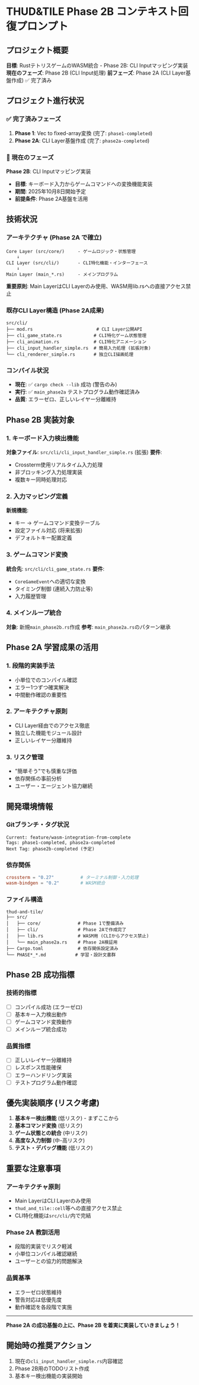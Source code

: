 # THUD&TILE Phase 2B コンテキスト回復プロンプト

## プロジェクト概要
**目標**: RustテトリスゲームのWASM統合 - Phase 2B: CLI Inputマッピング実装
**現在のフェーズ**: Phase 2B (CLI Input処理) 
**前フェーズ**: Phase 2A (CLI Layer基盤作成) ✅ 完了済み

## プロジェクト進行状況

### ✅ 完了済みフェーズ
1. **Phase 1**: Vec to fixed-array変換 (完了: `phase1-completed`)
2. **Phase 2A**: CLI Layer基盤作成 (完了: `phase2a-completed`)

### 🎯 現在のフェーズ
**Phase 2B**: CLI Inputマッピング実装
- **目標**: キーボード入力からゲームコマンドへの変換機能実装
- **期間**: 2025年10月8日開始予定
- **前提条件**: Phase 2A基盤を活用

## 技術状況

### アーキテクチャ (Phase 2A で確立)
```
Core Layer (src/core/)     - ゲームロジック・状態管理
    ↓
CLI Layer (src/cli/)       - CLI特化機能・インターフェース  
    ↓
Main Layer (main_*.rs)     - メインプログラム
```

**重要原則**: Main LayerはCLI Layerのみ使用、WASM用lib.rsへの直接アクセス禁止

### 既存CLI Layer構造 (Phase 2A成果)
```
src/cli/
├── mod.rs                        # CLI Layer公開API
├── cli_game_state.rs            # CLI特化ゲーム状態管理  
├── cli_animation.rs             # CLI特化アニメーション
├── cli_input_handler_simple.rs  # 簡易入力処理 (拡張対象)
└── cli_renderer_simple.rs       # 独立CLI描画処理
```

### コンパイル状況
- **現在**: ✅ `cargo check --lib` 成功 (警告のみ)
- **実行**: ✅ `main_phase2a` テストプログラム動作確認済み
- **品質**: エラーゼロ、正しいレイヤー分離維持

## Phase 2B 実装対象

### 1. キーボード入力検出機能
**対象ファイル**: `src/cli/cli_input_handler_simple.rs` (拡張)
**要件**:
- Crossterm使用リアルタイム入力処理
- 非ブロッキング入力処理実装
- 複数キー同時処理対応

### 2. 入力マッピング定義
**新規機能**:
- キー → ゲームコマンド変換テーブル
- 設定ファイル対応 (将来拡張)
- デフォルトキー配置定義

### 3. ゲームコマンド変換
**統合先**: `src/cli/cli_game_state.rs`
**要件**:
- `CoreGameEvent`への適切な変換
- タイミング制御 (連続入力防止等)
- 入力履歴管理

### 4. メインループ統合
**対象**: 新規`main_phase2b.rs`作成
**参考**: `main_phase2a.rs`のパターン継承

## Phase 2A 学習成果の活用

### 1. 段階的実装手法
- 小単位でのコンパイル確認
- エラー1つずつ確実解決
- 中間動作確認の重要性

### 2. アーキテクチャ原則
- CLI Layer経由でのアクセス徹底
- 独立した機能モジュール設計
- 正しいレイヤー分離維持

### 3. リスク管理
- "簡単そう"でも慎重な評価
- 依存関係の事前分析
- ユーザー・エージェント協力継続

## 開発環境情報

### Gitブランチ・タグ状況
```
Current: feature/wasm-integration-from-complete
Tags: phase1-completed, phase2a-completed
Next Tag: phase2b-completed (予定)
```

### 依存関係
```toml
crossterm = "0.27"          # ターミナル制御・入力処理
wasm-bindgen = "0.2"        # WASM統合
```

### ファイル構造
```
thud-and-tile/
├── src/
│   ├── core/              # Phase 1で整備済み
│   ├── cli/               # Phase 2Aで作成完了
│   ├── lib.rs             # WASM用 (CLIからアクセス禁止)
│   └── main_phase2a.rs    # Phase 2A検証用
├── Cargo.toml             # 依存関係設定済み
└── PHASE*_*.md           # 学習・設計文書群
```

## Phase 2B 成功指標

### 技術的指標
- [ ] コンパイル成功 (エラーゼロ)
- [ ] 基本キー入力検出動作
- [ ] ゲームコマンド変換動作  
- [ ] メインループ統合成功

### 品質指標
- [ ] 正しいレイヤー分離維持
- [ ] レスポンス性能確保
- [ ] エラーハンドリング実装
- [ ] テストプログラム動作確認

## 優先実装順序 (リスク考慮)

1. **基本キー検出機能** (低リスク) - まずここから
2. **基本コマンド変換** (低リスク)
3. **ゲーム状態との統合** (中リスク)  
4. **高度な入力制御** (中-高リスク)
5. **テスト・デバッグ機能** (低リスク)

## 重要な注意事項

### アーキテクチャ原則
- Main LayerはCLI Layerのみ使用
- `thud_and_tile::cell`等への直接アクセス禁止
- CLI特化機能は`src/cli/`内で完結

### Phase 2A 教訓活用
- 段階的実装でリスク軽減
- 小単位コンパイル確認継続
- ユーザーとの協力的問題解決

### 品質基準
- エラーゼロ状態維持
- 警告対応は低優先度
- 動作確認を各段階で実施

---

**Phase 2A の成功基盤の上に、Phase 2B を着実に実装していきましょう！**

## 開始時の推奨アクション
1. 現在の`cli_input_handler_simple.rs`内容確認
2. Phase 2B用のTODOリスト作成  
3. 基本キー検出機能の実装開始